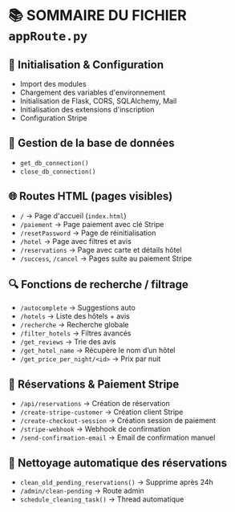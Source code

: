 # 📚 SOMMAIRE DU FICHIER `appRoute.py`

## 🚀 Initialisation & Configuration
- Import des modules
- Chargement des variables d'environnement
- Initialisation de Flask, CORS, SQLAlchemy, Mail
- Initialisation des extensions d'inscription
- Configuration Stripe

## 💾 Gestion de la base de données
- `get_db_connection()`
- `close_db_connection()`

## 🌐 Routes HTML (pages visibles)
- `/` → Page d'accueil (`index.html`)
- `/paiement` → Page paiement avec clé Stripe
- `/resetPassword` → Page de réinitialisation
- `/hotel` → Page avec filtres et avis
- `/reservations` → Page avec carte et détails hôtel
- `/success`, `/cancel` → Pages suite au paiement Stripe

## 🔍 Fonctions de recherche / filtrage
- `/autocomplete` → Suggestions auto
- `/hotels` → Liste des hôtels + avis
- `/recherche` → Recherche globale
- `/filter_hotels` → Filtres avancés
- `/get_reviews` → Trie des avis
- `/get_hotel_name` → Récupère le nom d’un hôtel
- `/get_price_per_night/<id>` → Prix par nuit

## 📩 Réservations & Paiement Stripe
- `/api/reservations` → Création de réservation
- `/create-stripe-customer` → Création client Stripe
- `/create-checkout-session` → Création session de paiement
- `/stripe-webhook` → Webhook de confirmation
- `/send-confirmation-email` → Email de confirmation manuel

## 🧹 Nettoyage automatique des réservations
- `clean_old_pending_reservations()` → Supprime après 24h
- `/admin/clean-pending` → Route admin
- `schedule_cleaning_task()` → Thread automatique
